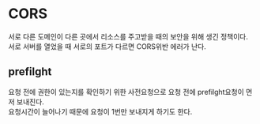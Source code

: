 # CORS
서로 다른 도메인이 다른 곳에서 리소스를 주고받을 때의 보안을 위해 생긴 정책이다.       
서로 서버를 열었을 때 서로의 포트가 다르면 CORS위반 에러가 난다.       
## prefilght
요청 전에 권한이 있는지를 확인하기 위한 사전요청으로 요청 전에 prefilght요청이 먼저 보내진다.       
요청시간이 늘어나기 때문에 요청이 1번만 보내지게 하기도 한다.     